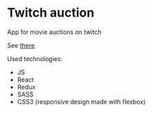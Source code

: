 # Twitch auction

App for movie auctions on twitch

See [there](https://hyperspaceru.tk/auction/)

Used technologies:
* JS
* React
* Redux
* SASS
* CSS3 (responsive design made with flexbox)